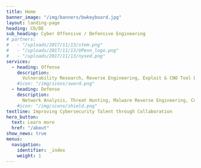 ```yaml
---
title: Home
banner_image: "/img/banners/bwkeyboard.jpg"
layout: landing-page
heading: CO/DE
sub_heading: Cyber Offensive / Defensive Engineering
# partners:
#   - "/uploads/2017/11/13/stem.png"
#   - "/uploads/2017/11/13/UPenn_logo.png"
#   - "/uploads/2017/11/13/nysed.png"
services:
  - heading: Offense
    description:
      Vulnerability Research, Reverse Engineering, Exploit & CNO Tool Development.
    #icon: "/img/icons/sword.png"
  - heading: Defense
    description:
      Network Analysis, Threat Hunting, Malware Reverse Engineering, Code Analysis.
    #icon: "/img/icons/shield.png"
textline: Improving Cybersecurity Talent through Collaboration
hero_button:
  text: Learn more
  href: "/about"
show_news: true
menus:
  navigation:
    identifier: _index
    weight: 1
---
```

